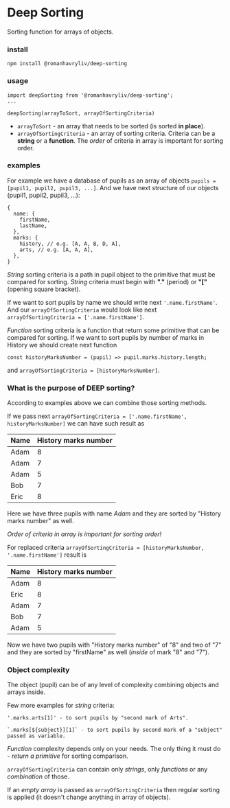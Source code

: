 # Deep Sorting

Sorting function for arrays of objects.

### install

```
npm install @romanhavryliv/deep-sorting
```

### usage

```
import deepSorting from '@romanhavryliv/deep-sorting';
...

deepSorting(arrayToSort, arrayOfSortingCriteria)
```
 - `arrayToSort` - an array that needs to be sorted (is sorted **in place**).
 - `arrayOfSortingCriteria` - an array of sorting criteria. Criteria can be a **string** or a **function**. The *order* of criteria in array is important for sorting order.

### examples

For example we have a database of pupils as an array of objects `pupils = [pupil1, pupil2, pupil3, ...]`.
And we have next structure of our objects (pupil1, pupil2, pupil3, ...):
```
{
  name: {
    firstName,
    lastName,
  },
  marks: {
    history, // e.g. [A, A, B, D, A],
    arts, // e.g. [A, A, A],
  },
}
```
*String* sorting criteria is a path in pupil object to the primitive that must be compared for sorting. *String* criteria must begin with **"."** (period) or **"["** (opening square bracket).

If we want to sort pupils by name we should write next `'.name.firstName'`.
And our `arrayOfSortingCriteria` would look like next `arrayOfSortingCriteria = ['.name.firstName']`.

*Function* sorting criteria is a function that return some primitive that can be compared for sorting.
If we want to sort pupils by number of marks in History we should create next function
```
const historyMarksNumber = (pupil) => pupil.marks.history.length;
```
and `arrayOfSortingCriteria = [historyMarksNumber]`.

### What is the purpose of **DEEP** sorting?

According to examples above we can combine those sorting methods.

If we pass next `arrayOfSortingCriteria = ['.name.firstName', historyMarksNumber]` we can have such result as

| Name | History marks number |
| ---- | ----- |
| Adam | 8 |
| Adam | 7 |
| Adam | 5 |
| Bob | 7 |
| Eric | 8 |

Here we have three pupils with name *Adam* and they are sorted by "History marks number" as well.

*Order of criteria in array is important for sorting order!*

For replaced criteria `arrayOfSortingCriteria = [historyMarksNumber, '.name.firstName']` result is

| Name | History marks number |
| ---- | ----- |
| Adam | 8 |
| Eric | 8 |
| Adam | 7 |
| Bob | 7 |
| Adam | 5 |

Now we have two pupils with "History marks number" of "8" and two of "7" and they are sorted by "firstName" as well (*inside* of mark "8" and "7").

### Object complexity

The object (pupil) can be of any level of complexity combining objects and arrays inside.

Few more examples for *string* criteria:
```
'.marks.arts[1]' - to sort pupils by "second mark of Arts".

`.marks[${subject}][1]` - to sort pupils by second mark of a "subject" passed as variable.
```

*Function* complexity depends only on your needs.
The only thing it must do - *return a primitive* for sorting comparison.

`arrayOfSortingCriteria` can contain only *strings*, only *functions* or any *combination* of those.

If an *empty array* is passed as `arrayOfSortingCriteria` then regular sorting is applied (it doesn't change anything in array of objects).
